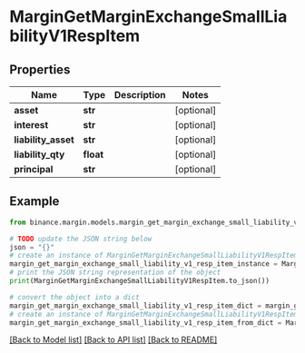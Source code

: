 # MarginGetMarginExchangeSmallLiabilityV1RespItem


## Properties

Name | Type | Description | Notes
------------ | ------------- | ------------- | -------------
**asset** | **str** |  | [optional] 
**interest** | **str** |  | [optional] 
**liability_asset** | **str** |  | [optional] 
**liability_qty** | **float** |  | [optional] 
**principal** | **str** |  | [optional] 

## Example

```python
from binance.margin.models.margin_get_margin_exchange_small_liability_v1_resp_item import MarginGetMarginExchangeSmallLiabilityV1RespItem

# TODO update the JSON string below
json = "{}"
# create an instance of MarginGetMarginExchangeSmallLiabilityV1RespItem from a JSON string
margin_get_margin_exchange_small_liability_v1_resp_item_instance = MarginGetMarginExchangeSmallLiabilityV1RespItem.from_json(json)
# print the JSON string representation of the object
print(MarginGetMarginExchangeSmallLiabilityV1RespItem.to_json())

# convert the object into a dict
margin_get_margin_exchange_small_liability_v1_resp_item_dict = margin_get_margin_exchange_small_liability_v1_resp_item_instance.to_dict()
# create an instance of MarginGetMarginExchangeSmallLiabilityV1RespItem from a dict
margin_get_margin_exchange_small_liability_v1_resp_item_from_dict = MarginGetMarginExchangeSmallLiabilityV1RespItem.from_dict(margin_get_margin_exchange_small_liability_v1_resp_item_dict)
```
[[Back to Model list]](../README.md#documentation-for-models) [[Back to API list]](../README.md#documentation-for-api-endpoints) [[Back to README]](../README.md)


